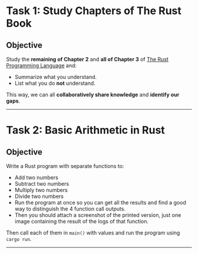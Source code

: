 # Task 1: Study Chapters of The Rust Book

## Objective

Study the **remaining of Chapter 2** and **all of Chapter 3** of [The Rust Programming Language](https://doc.rust-lang.org/book/) and:

- Summarize what you understand.
- List what you do **not** understand.

This way, we can all **collaboratively share knowledge** and **identify our gaps**.

---

# Task 2: Basic Arithmetic in Rust

## Objective

Write a Rust program with separate functions to:

- Add two numbers
- Subtract two numbers
- Multiply two numbers
- Divide two numbers
- Run the program at once so you can get all the results and find a good way to distinguish the 4 function call outputs.
- Then you should attach a screenshot of the printed version, just one image containing the result of the logs of that function.

Then call each of them in `main()` with values and run the program using `cargo run`.

---
